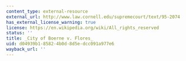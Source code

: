 ```yaml
---
content_type: external-resource
external_url: http://www.law.cornell.edu/supremecourt/text/95-2074
has_external_license_warning: true
license: https://en.wikipedia.org/wiki/All_rights_reserved
status: ''
title: _City of Boerne v. Flores_
uid: d04939b1-8582-4b0d-8d5e-dcc091a977e6
wayback_url: ''
---
```

